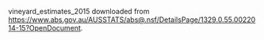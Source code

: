 vineyard_estimates_2015 downloaded from <https://www.abs.gov.au/AUSSTATS/abs@.nsf/DetailsPage/1329.0.55.0022014-15?OpenDocument>.
